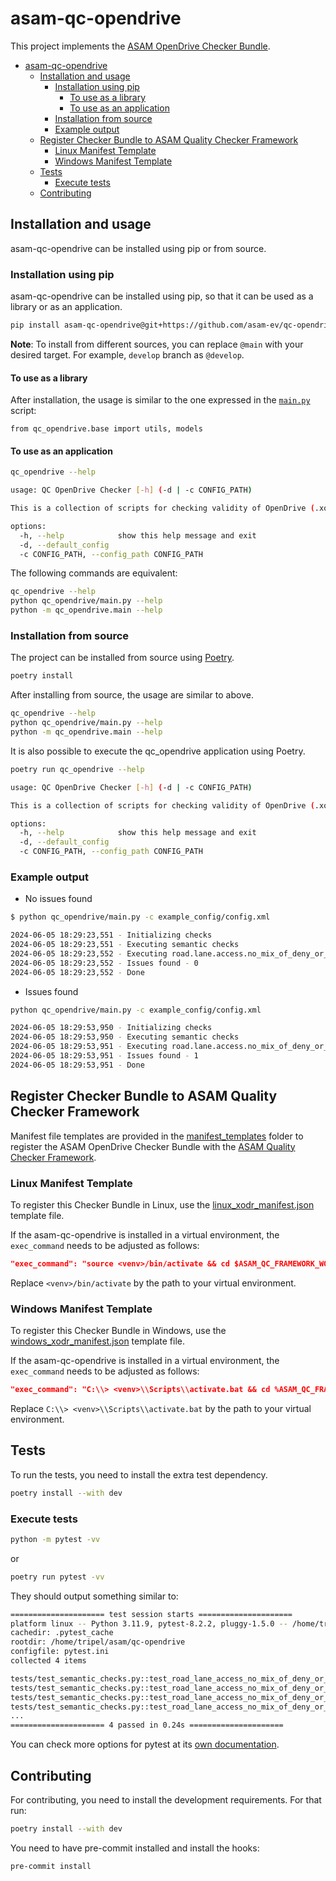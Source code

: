 # asam-qc-opendrive

This project implements the [ASAM OpenDrive Checker Bundle](checker_bundle_doc.md).

- [asam-qc-opendrive](#asam-qc-opendrive)
  - [Installation and usage](#installation-and-usage)
    - [Installation using pip](#installation-using-pip)
      - [To use as a library](#to-use-as-a-library)
      - [To use as an application](#to-use-as-an-application)
    - [Installation from source](#installation-from-source)
    - [Example output](#example-output)
  - [Register Checker Bundle to ASAM Quality Checker Framework](#register-checker-bundle-to-asam-quality-checker-framework)
    - [Linux Manifest Template](#linux-manifest-template)
    - [Windows Manifest Template](#windows-manifest-template)
  - [Tests](#tests)
    - [Execute tests](#execute-tests)
  - [Contributing](#contributing)

## Installation and usage

asam-qc-opendrive can be installed using pip or from source.

### Installation using pip

asam-qc-opendrive can be installed using pip, so that it can be used as a library or
as an application.

```bash
pip install asam-qc-opendrive@git+https://github.com/asam-ev/qc-opendrive@main
```

**Note**: To install from different sources, you can replace `@main` with
your desired target. For example, `develop` branch as `@develop`.

#### To use as a library

After installation, the usage is similar to the one expressed in the
[`main.py`](./qc_opendrive/main.py) script:

```Python3
from qc_opendrive.base import utils, models
```

#### To use as an application

```bash
qc_opendrive --help

usage: QC OpenDrive Checker [-h] (-d | -c CONFIG_PATH)

This is a collection of scripts for checking validity of OpenDrive (.xodr) files.

options:
  -h, --help            show this help message and exit
  -d, --default_config
  -c CONFIG_PATH, --config_path CONFIG_PATH

```

The following commands are equivalent:

```bash
qc_opendrive --help
python qc_opendrive/main.py --help
python -m qc_opendrive.main --help
```

### Installation from source

The project can be installed from source using [Poetry](https://python-poetry.org/).

```bash
poetry install
```

After installing from source, the usage are similar to above.

```bash
qc_opendrive --help
python qc_opendrive/main.py --help
python -m qc_opendrive.main --help
```

It is also possible to execute the qc_opendrive application using Poetry.

```bash
poetry run qc_opendrive --help

usage: QC OpenDrive Checker [-h] (-d | -c CONFIG_PATH)

This is a collection of scripts for checking validity of OpenDrive (.xodr) files.

options:
  -h, --help            show this help message and exit
  -d, --default_config
  -c CONFIG_PATH, --config_path CONFIG_PATH
```

### Example output

- No issues found

```bash
$ python qc_opendrive/main.py -c example_config/config.xml

2024-06-05 18:29:23,551 - Initializing checks
2024-06-05 18:29:23,551 - Executing semantic checks
2024-06-05 18:29:23,552 - Executing road.lane.access.no_mix_of_deny_or_allow check
2024-06-05 18:29:23,552 - Issues found - 0
2024-06-05 18:29:23,552 - Done
```

- Issues found

```bash
python qc_opendrive/main.py -c example_config/config.xml

2024-06-05 18:29:53,950 - Initializing checks
2024-06-05 18:29:53,950 - Executing semantic checks
2024-06-05 18:29:53,951 - Executing road.lane.access.no_mix_of_deny_or_allow check
2024-06-05 18:29:53,951 - Issues found - 1
2024-06-05 18:29:53,951 - Done
```

## Register Checker Bundle to ASAM Quality Checker Framework

Manifest file templates are provided in the [manifest_templates](manifest_templates/) folder to register the ASAM OpenDrive Checker Bundle with the [ASAM Quality Checker Framework](https://github.com/asam-ev/qc-framework/tree/main).

### Linux Manifest Template

To register this Checker Bundle in Linux, use the [linux_xodr_manifest.json](manifest_templates/linux_xodr_manifest.json) template file.

If the asam-qc-opendrive is installed in a virtual environment, the `exec_command` needs to be adjusted as follows:

```json
"exec_command": "source <venv>/bin/activate && cd $ASAM_QC_FRAMEWORK_WORKING_DIR && qc_opendrive -c $ASAM_QC_FRAMEWORK_CONFIG_FILE"
```

Replace `<venv>/bin/activate` by the path to your virtual environment.

### Windows Manifest Template

To register this Checker Bundle in Windows, use the [windows_xodr_manifest.json](manifest_templates/windows_xodr_manifest.json) template file.

If the asam-qc-opendrive is installed in a virtual environment, the `exec_command` needs to be adjusted as follows:

```json
"exec_command": "C:\\> <venv>\\Scripts\\activate.bat && cd %ASAM_QC_FRAMEWORK_WORKING_DIR% && qc_opendrive -c %ASAM_QC_FRAMEWORK_CONFIG_FILE%"
```

Replace `C:\\> <venv>\\Scripts\\activate.bat` by the path to your virtual environment.

## Tests

To run the tests, you need to install the extra test dependency.

```bash
poetry install --with dev
```

### Execute tests


```bash
python -m pytest -vv
```

or

```bash
poetry run pytest -vv
```

They should output something similar to:

```bash
===================== test session starts =====================
platform linux -- Python 3.11.9, pytest-8.2.2, pluggy-1.5.0 -- /home/tripel/asam/qc-opendrive/.venv/bin/python
cachedir: .pytest_cache
rootdir: /home/tripel/asam/qc-opendrive
configfile: pytest.ini
collected 4 items

tests/test_semantic_checks.py::test_road_lane_access_no_mix_of_deny_or_allow[17_invalid] PASSED                                                                                     [ 25%]
tests/test_semantic_checks.py::test_road_lane_access_no_mix_of_deny_or_allow[17_valid] PASSED                                                                                       [ 50%]
tests/test_semantic_checks.py::test_road_lane_access_no_mix_of_deny_or_allow[18_invalid] PASSED                                                                                     [ 75%]
tests/test_semantic_checks.py::test_road_lane_access_no_mix_of_deny_or_allow[18_valid] PASSED                                                                                       [100%]
...
===================== 4 passed in 0.24s =====================
```

You can check more options for pytest at its [own documentation](https://docs.pytest.org/).

## Contributing

For contributing, you need to install the development requirements. For that run:

```bash
poetry install --with dev
```

You need to have pre-commit installed and install the hooks:

```
pre-commit install
```
